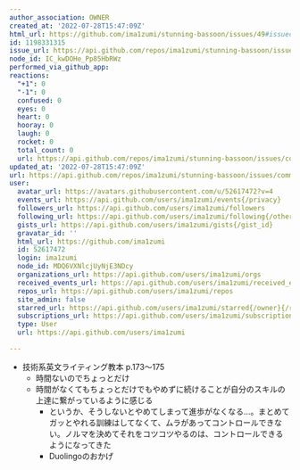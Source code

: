 ```yaml
---
author_association: OWNER
created_at: '2022-07-28T15:47:09Z'
html_url: https://github.com/ima1zumi/stunning-bassoon/issues/49#issuecomment-1198331315
id: 1198331315
issue_url: https://api.github.com/repos/ima1zumi/stunning-bassoon/issues/49
node_id: IC_kwDOHe_Pp85HbRWz
performed_via_github_app: 
reactions:
  "+1": 0
  "-1": 0
  confused: 0
  eyes: 0
  heart: 0
  hooray: 0
  laugh: 0
  rocket: 0
  total_count: 0
  url: https://api.github.com/repos/ima1zumi/stunning-bassoon/issues/comments/1198331315/reactions
updated_at: '2022-07-28T15:47:09Z'
url: https://api.github.com/repos/ima1zumi/stunning-bassoon/issues/comments/1198331315
user:
  avatar_url: https://avatars.githubusercontent.com/u/52617472?v=4
  events_url: https://api.github.com/users/ima1zumi/events{/privacy}
  followers_url: https://api.github.com/users/ima1zumi/followers
  following_url: https://api.github.com/users/ima1zumi/following{/other_user}
  gists_url: https://api.github.com/users/ima1zumi/gists{/gist_id}
  gravatar_id: ''
  html_url: https://github.com/ima1zumi
  id: 52617472
  login: ima1zumi
  node_id: MDQ6VXNlcjUyNjE3NDcy
  organizations_url: https://api.github.com/users/ima1zumi/orgs
  received_events_url: https://api.github.com/users/ima1zumi/received_events
  repos_url: https://api.github.com/users/ima1zumi/repos
  site_admin: false
  starred_url: https://api.github.com/users/ima1zumi/starred{/owner}{/repo}
  subscriptions_url: https://api.github.com/users/ima1zumi/subscriptions
  type: User
  url: https://api.github.com/users/ima1zumi

---
```

- 技術系英文ライティング教本 p.173〜175
    - 時間ないのでちょっとだけ
    - 時間がなくてもちょっとだけでもやめずに続けることが自分のスキルの上達に繋がっているように感じる
        - というか、そうしないとやめてしまって進歩がなくなる…。まとめてガッとやれる訓練はしてなくて、ムラがあってコントロールできない。ノルマを決めてそれをコツコツやるのは、コントロールできるようになってきた
        - Duolingoのおかげ